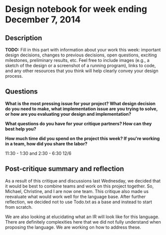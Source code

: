 # Design notebook for week ending December 7, 2014

## Description

**TODO:** Fill in this part with information about your work this week:
important design decisions, changes to previous decisions, open questions,
exciting milestones, preliminary results, etc. Feel free to include images
(e.g., a sketch of the design or a screenshot of a running program), links to
code, and any other resources that you think will help clearly convey your
design process.

## Questions

**What is the most pressing issue for your project? What design decision do
you need to make, what implementation issue are you trying to solve, or how
are you evaluating your design and implementation?**

**What questions do you have for your critique partners? How can they best help
you?**

**How much time did you spend on the project this week? If you're working in a
team, how did you share the labor?**

11:30 - 1:30 and 2:30 - 6:30 12/6

## Post-critique summary and reflection

As a result of this critique and discussions last Wednesday, we decided that it would be best to combine
teams and work on this project together. So, Michael, Christine, and I are now one team. This critique 
also made us reevaluate what would work well for the language base. After further reflection, we decided not 
to use Todo.txt as a base and instead to start from scratch.

We are also looking at elucidating what an IR will look like for this language. There are definitely complexities
here that we did not fully understand when proposing the language. We are working on how to address these.
